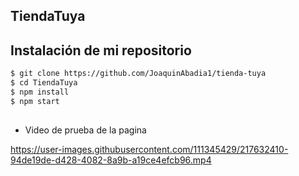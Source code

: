 ## TiendaTuya

## Instalación de mi repositorio

```sh
$ git clone https://github.com/JoaquinAbadia1/tienda-tuya
$ cd TiendaTuya
$ npm install
$ npm start
```
## 

- Video de prueba de la pagina

https://user-images.githubusercontent.com/111345429/217632410-94de19de-d428-4082-8a9b-a19ce4efcb96.mp4

## 
